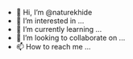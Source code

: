 - 👋 Hi, I’m @naturekhide
- 👀 I’m interested in ...
- 🌱 I’m currently learning ...
- 💞️ I’m looking to collaborate on ...
- 📫 How to reach me ...

<!---
naturekhide/naturekhide is a ✨ special ✨ repository because its `README.md` (this file) appears on your GitHub profile.
You can click the Preview link to take a look at your changes.
--->
